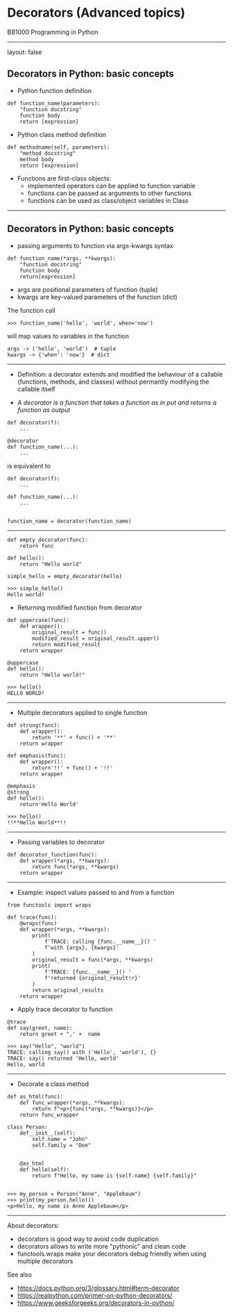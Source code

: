 # Decorators (Advanced topics)

BB1000 Programming in Python


---

layout: false

## Decorators in Python: basic concepts

- Python function definition

~~~
def function_name(parameters):
    "function docstring"
    function body
    return [expression]
~~~

- Python class method definition

~~~
def methodname(self, parameters):
    "method docstring"
    method body
    return [expression]
~~~

* Functions are first-class objects:
    * implemented operators can be applied to function variable
    * functions can be passed as arguments to other functions
    * functions can be used as class/object variables in Class

---

## Decorators in Python: basic concepts

* passing arguments to function via args-kwargs syntax

~~~
def function_name(*args, **kwargs):
    "function docstring"
    function body
    return[expression]
~~~

* args are positional parameters of function (tuple)
* kwargs are key-valued parameters of the function (dict)

The function call
~~~
>>> function_name('hello', 'world', when='now')
~~~
will map values to variables in the function
~~~
args -> ('hello', 'world')  # tuple
kwargs -> {'when': 'now'}  # dict
~~~


---

* Definition: a decorator extends and modified the behaviour of a callable
  (functions, methods, and classes) without permantly modifying the callable
  itself

* *A decorator is a function that takes a function as in put and returns a
function as output*

~~~
def decorator(f):
    ...
    
@decorator
def function_name(...):
    ...
~~~
is equivalent to
~~~
def decorator(f):
    ...
    
def function_name(...):
    ...
    
    
function_name = decorator(function_name)
~~~
---

~~~
def empty_decorator(func):
    return func
    
def hello():
    return "Hello world"
    
simple_hello = empty_decorator(hello)

>>> simple_hello()
Hello world!
~~~

* Returning modified function from decorator

~~~
def uppercase(func):
    def wrapper():
        original_result = func()
        modified_result = original_result.upper()
        return modified_result
    return wrapper
    
@uppercase
def hello():
    return "Hello world!"
    
>>> hello()
HELLO WORLD!
~~~

---
* Multiple decorators applied to single function

~~~
def strong(func):
    def wrapper():
        return '**' + func() + '**'
    return wrapper
    
def emphasis(func):
    def wrapper():
        return'!!' + func() + '!!'
    return wrapper
    
@emphasis
@strong
def hello():
    return'Hello World'
    
>>> hello()
!!**Hello World**!!
~~~

---

* Passing variables to decorator

~~~
def decorator_function(func):
    def wrapper(*args, **kwargs):
        return func(*args, **kwargs)
    return wrapper
~~~

---

* Example: inspect values passed to and from a function

~~~
from functools import wraps

def trace(func):
    @wraps(func)
    def wrapper(*args, **kwargs):
        print(
            f'TRACE: calling {func.__name__}() '
            f'with {args}, {kwargs}'
        )
        original_result = func(*args, **kwargs)
        print(
            f'TRACE: {func.__name__}() '
            f'returned {original_result!r}'
        )
        return original_results
    return wrapper
~~~

* Apply trace decorator to function

~~~
@trace
def say(greet, name):
    return greet + ",' +  name
~~~
~~~
>>> say("Hello", "world")
TRACE: calling say() with ('Hello', 'world'), {}
TRACE: say() returned 'Hello, world'
Hello, world
~~~

---

* Decorate a class method

~~~
def as_html(func):
    def func_wrapper(*args, **kwargs):
        return f"<p>{func(*args, **kwargs)}</p>
    return func_wrapper
    
class Person:
    def__init__(self):
        self.name = "John"
        self.family = "Doe"
        
        
    @as_html
    def hello(self):
        return f"Hello, my name is {self.name} {self.family}"
        
~~~
~~~
>>> my_person = Person("Anne", "Applebaum")
>>> print(my_person.hello())
<p>Hello, my name is Anne Applebaum</p>
~~~

---

About decorators:

* decorators is good way to avoid code duplication
* decorators allows to write more "pythonic" and clean code
* functools.wraps make your decorators debug friendly when using multiple
  decorators

See also

* https://docs.python.org/3/glossary.html#term-decorator
* https://realpython.com/primer-on-python-decorators/
* https://www.geeksforgeeks.org/decorators-in-python/
